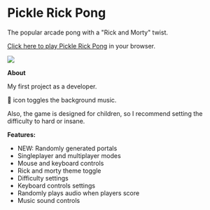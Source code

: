 # Pickle Rick Pong

The popular arcade pong with a "Rick and Morty" twist.

[Click here to play Pickle Rick Pong](https://pickle-rick-pong.herokuapp.com// "Pickle Rick Pong") in your browser.

![](demo.gif)

**About**

My first project as a developer.

:loudspeaker: icon toggles the background music.

Also, the game is designed for children, so I recommend setting the difficulty to hard or insane.

**Features:**
 * NEW: Randomly generated portals
 * Singleplayer and multiplayer modes
 * Mouse and keyboard controls
 * Rick and morty theme toggle
 * Difficulty settings
 * Keyboard controls settings
 * Randomly plays audio when players score
 * Music sound controls




